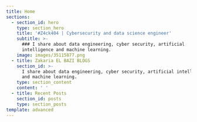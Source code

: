```yaml
---
title: Home
sections:
  - section_id: hero
    type: section_hero
    title: '#Z4ck404 | Cybersecurity and data science engineer'
    subtitle: >-
      ### I share about data engineering, cyber security, artificial
      intelligence and machine learning.
    image: images/35115877.png
  - title: Zakaria EL BAZI BLOGS
    section_id: >-
      I share about data engineering, cyber security, artificial intelligence
      and machine learning.
    type: section_content
    content: ' '
  - title: Recent Posts
    section_id: posts
    type: section_posts
template: advanced
---
```

